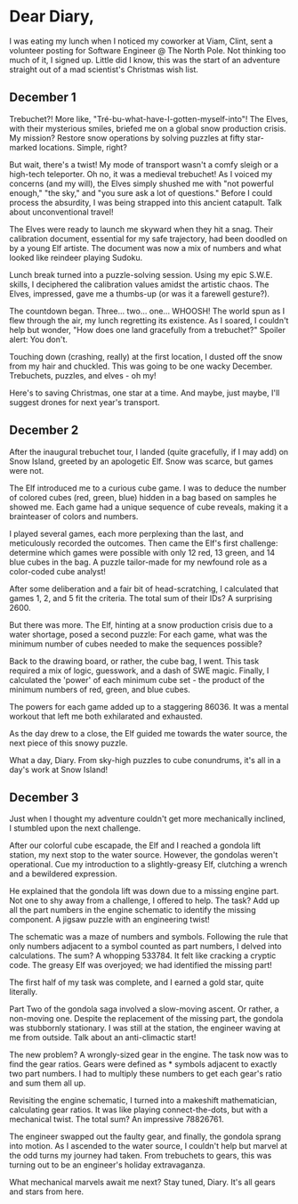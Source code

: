 # Dear Diary,

I was eating my lunch when I noticed my coworker at Viam, Clint, sent a volunteer posting for Software Engineer @ The North Pole. Not thinking too much of it, I signed up. Little did I know, this was the start of an adventure straight out of a mad scientist's Christmas wish list.

## December 1

Trebuchet?! More like, "Tré-bu-what-have-I-gotten-myself-into"! The Elves, with their mysterious smiles, briefed me on a global snow production crisis. My mission? Restore snow operations by solving puzzles at fifty star-marked locations. Simple, right?

But wait, there's a twist! My mode of transport wasn't a comfy sleigh or a high-tech teleporter. Oh no, it was a medieval trebuchet! As I voiced my concerns (and my will), the Elves simply shushed me with "not powerful enough," "the sky," and "you sure ask a lot of questions." Before I could process the absurdity, I was being strapped into this ancient catapult. Talk about unconventional travel!

The Elves were ready to launch me skyward when they hit a snag. Their calibration document, essential for my safe trajectory, had been doodled on by a young Elf artiste. The document was now a mix of numbers and what looked like reindeer playing Sudoku.

Lunch break turned into a puzzle-solving session. Using my epic S.W.E. skills, I deciphered the calibration values amidst the artistic chaos. The Elves, impressed, gave me a thumbs-up (or was it a farewell gesture?).

The countdown began. Three... two... one... WHOOSH! The world spun as I flew through the air, my lunch regretting its existence. As I soared, I couldn't help but wonder, "How does one land gracefully from a trebuchet?" Spoiler alert: You don't.

Touching down (crashing, really) at the first location, I dusted off the snow from my hair and chuckled. This was going to be one wacky December. Trebuchets, puzzles, and elves - oh my!

Here's to saving Christmas, one star at a time. And maybe, just maybe, I'll suggest drones for next year's transport.

## December 2

After the inaugural trebuchet tour, I landed (quite gracefully, if I may add) on Snow Island, greeted by an apologetic Elf. Snow was scarce, but games were not.

The Elf introduced me to a curious cube game. I was to deduce the number of colored cubes (red, green, blue) hidden in a bag based on samples he showed me. Each game had a unique sequence of cube reveals, making it a brainteaser of colors and numbers.

I played several games, each more perplexing than the last, and meticulously recorded the outcomes. Then came the Elf's first challenge: determine which games were possible with only 12 red, 13 green, and 14 blue cubes in the bag. A puzzle tailor-made for my newfound role as a color-coded cube analyst!

After some deliberation and a fair bit of head-scratching, I calculated that games 1, 2, and 5 fit the criteria. The total sum of their IDs? A surprising 2600.

But there was more. The Elf, hinting at a snow production crisis due to a water shortage, posed a second puzzle: For each game, what was the minimum number of cubes needed to make the sequences possible?

Back to the drawing board, or rather, the cube bag, I went. This task required a mix of logic, guesswork, and a dash of SWE magic. Finally, I calculated the 'power' of each minimum cube set - the product of the minimum numbers of red, green, and blue cubes.

The powers for each game added up to a staggering 86036. It was a mental workout that left me both exhilarated and exhausted.

As the day drew to a close, the Elf guided me towards the water source, the next piece of this snowy puzzle.

What a day, Diary. From sky-high puzzles to cube conundrums, it's all in a day's work at Snow Island!

## December 3
Just when I thought my adventure couldn't get more mechanically inclined, I stumbled upon the next challenge.

After our colorful cube escapade, the Elf and I reached a gondola lift station, my next stop to the water source. However, the gondolas weren't operational. Cue my introduction to a slightly-greasy Elf, clutching a wrench and a bewildered expression.

He explained that the gondola lift was down due to a missing engine part. Not one to shy away from a challenge, I offered to help. The task? Add up all the part numbers in the engine schematic to identify the missing component. A jigsaw puzzle with an engineering twist!

The schematic was a maze of numbers and symbols. Following the rule that only numbers adjacent to a symbol counted as part numbers, I delved into calculations. The sum? A whopping 533784. It felt like cracking a cryptic code. The greasy Elf was overjoyed; we had identified the missing part!

The first half of my task was complete, and I earned a gold star, quite literally.

Part Two of the gondola saga involved a slow-moving ascent. Or rather, a non-moving one. Despite the replacement of the missing part, the gondola was stubbornly stationary. I was still at the station, the engineer waving at me from outside. Talk about an anti-climactic start!

The new problem? A wrongly-sized gear in the engine. The task now was to find the gear ratios. Gears were defined as * symbols adjacent to exactly two part numbers. I had to multiply these numbers to get each gear's ratio and sum them all up.

Revisiting the engine schematic, I turned into a makeshift mathematician, calculating gear ratios. It was like playing connect-the-dots, but with a mechanical twist. The total sum? An impressive 78826761.

The engineer swapped out the faulty gear, and finally, the gondola sprang into motion. As I ascended to the water source, I couldn't help but marvel at the odd turns my journey had taken. From trebuchets to gears, this was turning out to be an engineer's holiday extravaganza.

What mechanical marvels await me next? Stay tuned, Diary. It's all gears and stars from here.
